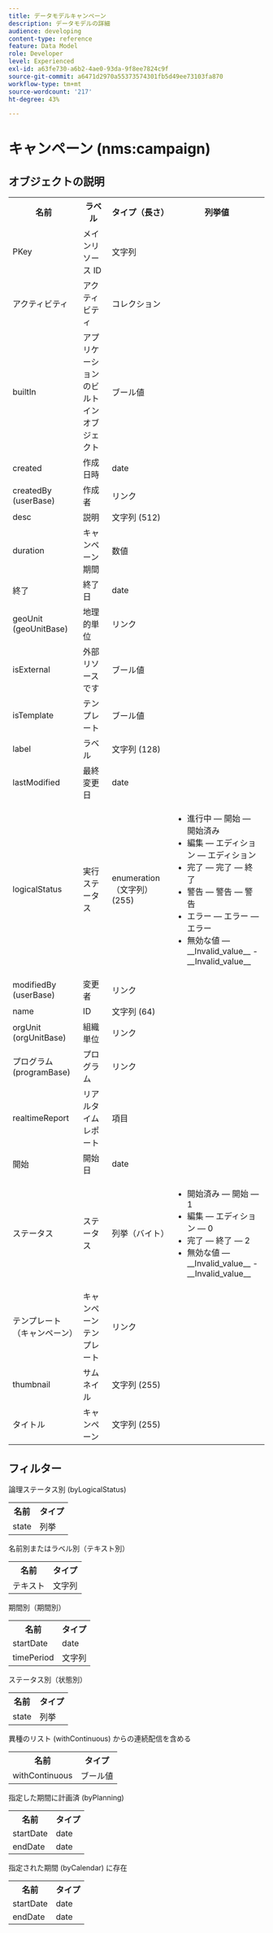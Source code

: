 ```yaml
---
title: データモデルキャンペーン
description: データモデルの詳細
audience: developing
content-type: reference
feature: Data Model
role: Developer
level: Experienced
exl-id: a63fe730-a6b2-4ae0-93da-9f8ee7824c9f
source-git-commit: a6471d2970a55373574301fb5d49ee73103fa870
workflow-type: tm+mt
source-wordcount: '217'
ht-degree: 43%

---
```


# キャンペーン (nms:campaign)

## オブジェクトの説明

<table>
               <tr>
                  <th>名前</th>
                  <th>ラベル</th>
                  <th>タイプ（長さ）</th>
                  <th>列挙値</th>
               </tr>
               <tr>
                  <td>PKey</td>
                  <td>メインリソース ID</td>
                  <td>文字列 </td>
                  <td> </td>
               </tr>
               <tr>
                  <td>アクティビティ</td>
                  <td>アクティビティ</td>
                  <td>コレクション </td>
                  <td> </td>
               </tr>
               <tr>
                  <td>builtIn</td>
                  <td>アプリケーションのビルトインオブジェクト</td>
                  <td>ブール値 </td>
                  <td> </td>
               </tr>
               <tr>
                  <td>created</td>
                  <td>作成日時</td>
                  <td>date </td>
                  <td> </td>
               </tr>
               <tr>
                  <td>createdBy (userBase)</td>
                  <td>作成者</td>
                  <td>リンク </td>
                  <td> </td>
               </tr>
               <tr>
                  <td>desc</td>
                  <td>説明</td>
                  <td>文字列 (512)</td>
                  <td> </td>
               </tr>
               <tr>
                  <td>duration</td>
                  <td>キャンペーン期間</td>
                  <td>数値 </td>
                  <td> </td>
               </tr>
               <tr>
                  <td>終了</td>
                  <td>終了日</td>
                  <td>date </td>
                  <td> </td>
               </tr>
               <tr>
                  <td>geoUnit (geoUnitBase)</td>
                  <td>地理的単位</td>
                  <td>リンク </td>
                  <td> </td>
               </tr>
               <tr>
                  <td>isExternal</td>
                  <td>外部リソースです</td>
                  <td>ブール値 </td>
                  <td> </td>
               </tr>
               <tr>
                  <td>isTemplate</td>
                  <td>テンプレート</td>
                  <td>ブール値 </td>
                  <td> </td>
               </tr>
               <tr>
                  <td>label</td>
                  <td>ラベル</td>
                  <td>文字列 (128)</td>
                  <td> </td>
               </tr>
               <tr>
                  <td>lastModified</td>
                  <td>最終変更日</td>
                  <td>date </td>
                  <td> </td>
               </tr>
               <tr>
                  <td>logicalStatus</td>
                  <td>実行ステータス</td>
                  <td>enumeration（文字列） (255)</td>
                  <td>
                     <ul>
                        <li>進行中 — 開始 — 開始済み</li>
                        <li>編集 — エディション — エディション</li>
                        <li>完了 — 完了 — 終了</li>
                        <li>警告 — 警告 — 警告</li>
                        <li>エラー — エラー — エラー</li>
                        <li>無効な値 — __Invalid_value__ - __Invalid_value__</li>
                     </ul>
                  </td>
               </tr>
               <tr>
                  <td>modifiedBy (userBase)</td>
                  <td>変更者</td>
                  <td>リンク </td>
                  <td> </td>
               </tr>
               <tr>
                  <td>name</td>
                  <td>ID</td>
                  <td>文字列 (64)</td>
                  <td> </td>
               </tr>
               <tr>
                  <td>orgUnit (orgUnitBase)</td>
                  <td>組織単位</td>
                  <td>リンク </td>
                  <td> </td>
               </tr>
               <tr>
                  <td>プログラム (programBase)</td>
                  <td>プログラム</td>
                  <td>リンク </td>
                  <td> </td>
               </tr>
               <tr>
                  <td>realtimeReport</td>
                  <td>リアルタイムレポート</td>
                  <td>項目 </td>
                  <td> </td>
               </tr>
               <tr>
                  <td>開始</td>
                  <td>開始日</td>
                  <td>date </td>
                  <td> </td>
               </tr>
               <tr>
                  <td>ステータス</td>
                  <td>ステータス</td>
                  <td>列挙（バイト） </td>
                  <td>
                     <ul>
                        <li>開始済み — 開始 — 1</li>
                        <li>編集 — エディション — 0</li>
                        <li>完了 — 終了 — 2</li>
                        <li>無効な値 — __Invalid_value__ - __Invalid_value__</li>
                     </ul>
                  </td>
               </tr>
               <tr>
                  <td>テンプレート（キャンペーン）</td>
                  <td>キャンペーンテンプレート</td>
                  <td>リンク </td>
                  <td> </td>
               </tr>
               <tr>
                  <td>thumbnail</td>
                  <td>サムネイル</td>
                  <td>文字列 (255)</td>
                  <td> </td>
               </tr>
               <tr>
                  <td>タイトル</td>
                  <td>キャンペーン</td>
                  <td>文字列 (255)</td>
                  <td> </td>
               </tr>
            </table>

## フィルター

論理ステータス別 (byLogicalStatus)

<table>
    <tr>
    <th>名前</th>
    <th>タイプ</th>
    </tr>
    <tr>
    <td>state</td>
    <td>列挙</td>
    </tr>
</table>

名前別またはラベル別（テキスト別）

<table>
    <tr>
    <th>名前</th>
    <th>タイプ</th>
    </tr>
    <tr>
    <td>テキスト</td>
    <td>文字列</td>
    </tr>
</table>

期間別（期間別）

<table>
    <tr>
    <th>名前</th>
    <th>タイプ</th>
    </tr>
    <tr>
    <td>startDate</td>
    <td>date</td>
    </tr>
    <tr>
    <td>timePeriod</td>
    <td>文字列</td>
    </tr>
</table>

ステータス別（状態別）

<table>
    <tr>
    <th>名前</th>
    <th>タイプ</th>
    </tr>
    <tr>
    <td>state</td>
    <td>列挙</td>
    </tr>
</table>

異種のリスト (withContinuous) からの連続配信を含める

<table>
    <tr>
    <th>名前</th>
    <th>タイプ</th>
    </tr>
    <tr>
    <td>withContinuous</td>
    <td>ブール値</td>
    </tr>
</table>

指定した期間に計画済 (byPlanning)

<table>
    <tr>
    <th>名前</th>
    <th>タイプ</th>
    </tr>
    <tr>
    <td>startDate</td>
    <td>date</td>
    </tr>
    <tr>
    <td>endDate</td>
    <td>date</td>
    </tr>
</table>

指定された期間 (byCalendar) に存在

<table>
    <tr>
    <th>名前</th>
    <th>タイプ</th>
    </tr>
    <tr>
    <td>startDate</td>
    <td>date</td>
    </tr>
    <tr>
    <td>endDate</td>
    <td>date</td>
    </tr>
</table>
